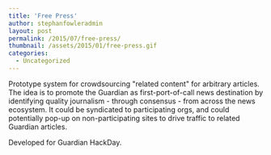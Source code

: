 ```yaml
---
title: 'Free Press'
author: stephanfowleradmin
layout: post
permalink: /2015/07/free-press/
thumbnail: /assets/2015/01/free-press.gif
categories:
  - Uncategorized
---
```


Prototype system for crowdsourcing "related content" for arbitrary articles. The idea is to promote the Guardian as first-port-of-call news destination by identifying quality journalism - through consensus - from across the news ecosystem. It could be syndicated to participating orgs, and could potentially pop-up on non-participating sites to drive traffic to related Guardian articles.

Developed for Guardian HackDay.
